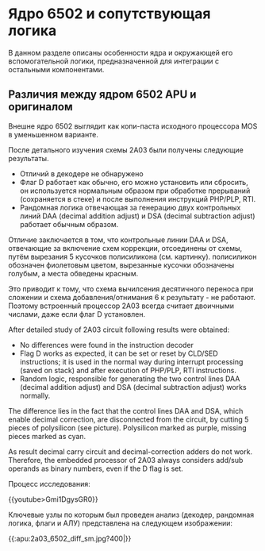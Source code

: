 # Ядро 6502 и сопутствующая логика

В данном разделе описаны особенности ядра и окружающей его вспомогательной логики, предназначенной для интеграции с остальными компонентами.

## Различия между ядром 6502 APU и оригиналом

Внешне ядро 6502 выглядит как копи-паста исходного процессора MOS в уменьшенном варианте.

После детального изучения схемы 2A03 были получены следующие результаты.
  * Отличий в декодере не обнаружено
  * Флаг D работает как обычно, его можно установить или сбросить, он используется нормальным образом при обработке прерываний (сохраняется в стеке) и после выполнения инструкций PHP/PLP, RTI.
  * Рандомная логика отвечающая за генерацию двух контрольных линий DAA (decimal addition adjust) и DSA (decimal subtraction adjust) работает обычным образом.

Отличие заключается в том, что контрольные линии DAA и DSA, отвечающие за включение схем коррекции, отсоединены от схемы, путём вырезания 5 кусочков полисиликона (см. картинку). полисиликон обозначен фиолетовым цветом, вырезанные кусочки обозначены голубым, а места обведены красным.

Это приводит к тому, что схема вычилсения десятичного переноса при сложении и схема добавления/отнимания 6 к результату - не работают. Поэтому встроенный процессор 2A03 всегда считает двоичными числами, даже если флаг D установлен.

After detailed study of 2A03 circuit following results were obtained:
  * No differences were found in the instruction decoder
  * Flag D works as expected, it can be set or reset by CLD/SED instructions; it is used in the normal way during interrupt processing (saved on stack) and after execution of PHP/PLP, RTI instructions.
  * Random logic, responsible for generating the two control lines DAA (decimal addition adjust) and DSA (decimal subtraction adjust) works normally.

The difference lies in the fact that the control lines DAA and DSA, which enable decimal correction, are disconnected from the circuit, by cutting 5 pieces of polysilicon (see picture). Polysilicon marked as purple, missing pieces marked as cyan.

As result decimal carry circuit and decimal-correction adders do not work.
Therefore, the embedded processor of 2A03 always considers add/sub operands as binary numbers, even if the D flag is set.

Процесс исследования:

{{youtube>Gmi1DgysGR0}}

Ключевые узлы по которым был проведен анализ (декодер, рандомная логика, флаги и АЛУ) представлена на следующем изображении:

{{:apu:2a03_6502_diff_sm.jpg?400|}}
